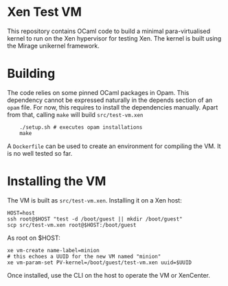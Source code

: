 
# Xen Test VM

This repository contains OCaml code to build a minimal
para-virtualised kernel to run on the Xen hypervisor for testing Xen. The
kernel is built using the Mirage unikernel framework.

# Building

The code relies on some pinned OCaml packages in Opam. This dependency
cannot be expressed naturally in the depends section of an `opam` file. For
now, this requires to install the dependencies manually. Apart from that,
calling `make` will build `src/test-vm.xen`


        ./setup.sh # executes opam installations
        make

A `Dockerfile` can be used to create an environment for compiling the VM. It
is no well tested so far.

# Installing the VM

The VM is built as `src/test-vm.xen`. Installing it on a Xen host:

    HOST=host
    ssh root@$HOST "test -d /boot/guest || mkdir /boot/guest"
    scp src/test-vm.xen root@$HOST:/boot/guest

As root on $HOST:

    xe vm-create name-label=minion
    # this echoes a UUID for the new VM named "minion"
    xe vm-param-set PV-kernel=/boot/guest/test-vm.xen uuid=$UUID
    
Once installed, use the CLI on the host to operate the VM or XenCenter.


